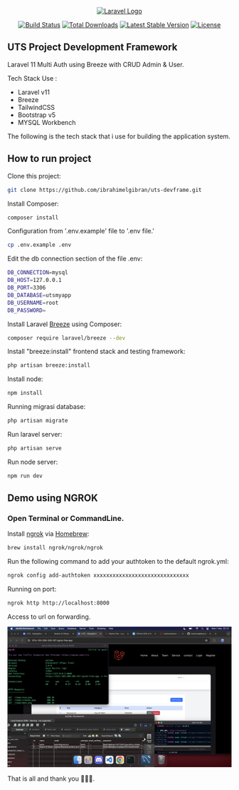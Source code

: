 <p align="center"><a href="https://laravel.com" target="_blank"><img src="https://raw.githubusercontent.com/laravel/art/master/logo-lockup/5%20SVG/2%20CMYK/1%20Full%20Color/laravel-logolockup-cmyk-red.svg" width="400" alt="Laravel Logo"></a></p>

<p align="center">
<a href="https://github.com/laravel/framework/actions"><img src="https://github.com/laravel/framework/workflows/tests/badge.svg" alt="Build Status"></a>
<a href="https://packagist.org/packages/laravel/framework"><img src="https://img.shields.io/packagist/dt/laravel/framework" alt="Total Downloads"></a>
<a href="https://packagist.org/packages/laravel/framework"><img src="https://img.shields.io/packagist/v/laravel/framework" alt="Latest Stable Version"></a>
<a href="https://packagist.org/packages/laravel/framework"><img src="https://img.shields.io/packagist/l/laravel/framework" alt="License"></a>
</p>

## UTS Project Development Framework

Laravel 11 Multi Auth using Breeze with CRUD Admin & User.

Tech Stack Use :

-   Laravel v11
-   Breeze
-   TailwindCSS
-   Bootstrap v5
-   MYSQL Workbench

The following is the tech stack that i use for building the application system.

## How to run project

Clone this project:

```bash
git clone https://github.com/ibrahimelgibran/uts-devframe.git
```

Install Composer:

```bash
composer install
```

Configuration from '.env.example' file to '.env file.'

```bash
cp .env.example .env
```

Edit the db connection section of the file .env:

```bash
DB_CONNECTION=mysql
DB_HOST=127.0.0.1
DB_PORT=3306
DB_DATABASE=utsmyapp
DB_USERNAME=root
DB_PASSWORD=
```

Install Laravel [Breeze](https://laravel.com/docs/11.x/starter-kits#laravel-breeze-installation) using Composer:

```bash
composer require laravel/breeze --dev
```

Install "breeze:install" frontend stack and testing framework:

```bash
php artisan breeze:install
```

Install node:

```bash
npm install
```

Running migrasi database:

```bash
php artisan migrate
```

Run laravel server:

```bash
php artisan serve
```

Run node server:

```bash
npm run dev
```

## Demo using NGROK

### Open Terminal or CommandLine.

Install [ngrok](https://ngrok.com/download) via [Homebrew](https://formulae.brew.sh/cask/ngrok):

```bash
brew install ngrok/ngrok/ngrok
```

Run the following command to add your authtoken to the default ngrok.yml:

```bash
ngrok config add-authtoken xxxxxxxxxxxxxxxxxxxxxxxxxxxxxx
```

Running on port:

```bash
ngrok http http://localhost:8000
```

Access to url on forwarding.

<img src="/public/team/ngrokdemo.png">

That is all and thank you 👨🏻‍💻.
